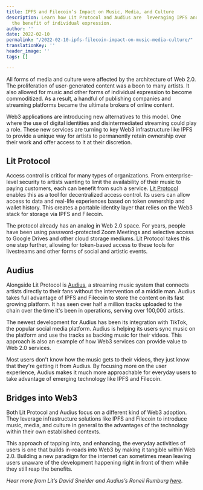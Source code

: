 ```yaml
---
title: IPFS and Filecoin’s Impact on Music, Media, and Culture
description: Learn how Lit Protocol and Audius are  leveraging IPFS and Filecoin for
  the benefit of individual expression.
author: ''
date: 2022-02-10
permalink: "/2022-02-10-ipfs-filecoin-impact-on-music-media-culture/"
translationKey: ''
header_image: ''
tags: []

---
```

All forms of media and culture were affected by the architecture of Web 2.0. The proliferation of user-generated content was a boon to many artists. It also allowed for music and other forms of individual expression to become commoditized. As a result, a handful of publishing companies and streaming platforms became the ultimate brokers of online content.

Web3 applications are introducing new alternatives to this model. One where the use of digital identities and disintermediated streaming could play a role. These new services are turning to key Web3 infrastructure like IPFS to provide a unique way for artists to permanently retain ownership over their work and offer access to it at their discretion.

## **Lit Protocol**

Access control is critical for many types of organizations. From enterprise-level security to artists wanting to limit the availability of their music to paying customers, each can benefit from such a service. [Lit Protocol](https://litprotocol.com/) enables this as a tool for decentralized access control. Its users can allow access to data and real-life experiences based on token ownership and wallet history. This creates a portable identity layer that relies on the Web3 stack for storage via IPFS and Filecoin.

The protocol already has an analog in Web 2.0 space. For years, people have been using password-protected Zoom Meetings and selective access to Google Drives and other cloud storage mediums. Lit Protocol takes this one step further, allowing for token-based access to these tools for livestreams and other forms of social and artistic events.

## **Audius**

Alongside Lit Protocol is [Audius](https://audius.co/), a streaming music system that connects artists directly to their fans without the intervention of a middle man. Audius takes full advantage of IPFS and Filecoin to store the content on its fast growing platform. It has seen over half a million tracks uploaded to the chain over the time it's been in operations, serving over 100,000 artists.

The newest development for Audius has been its integration with TikTok, the popular social media platform. Audius is helping its users sync music on the platform and use the tracks as backing music for their videos. This approach is also an example of how Web3 services can provide value to Web 2.0 services.

Most users don't know how the music gets to their videos, they just know that they're getting it from Audius. By focusing more on the user experience, Audius makes it much more approachable for everyday users to take advantage of emerging technology like IPFS and Filecoin.

## **Bridges into Web3**

Both Lit Protocol and Audius focus on a different kind of Web3 adoption. They leverage infrastructure solutions like IPFS and Filecoin to introduce music, media, and culture in general to the advantages of the technology within their own established contexts.

This approach of tapping into, and enhancing, the everyday activities of users is one that builds in-roads into Web3 by making it tangible within Web 2.0. Building a new paradigm for the internet can sometimes mean leaving users unaware of the development happening right in front of them while they still reap the benefits.

_Hear more from Lit’s David Sneider and Audius’s Roneil Rumburg_ [_here_](https://youtu.be/E3A0UJRVKnk)_._